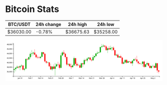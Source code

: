 # Bitcoin Stats

BTC/USDT|24h change|24h high|24h low|
|---|---|---|---|
|$36030.00|-0.78%|$36675.63|$35258.00|

<img src="./chart.svg">
